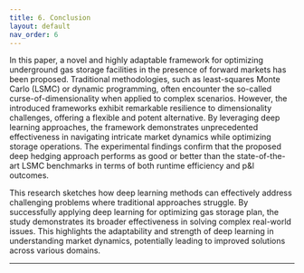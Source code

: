 ```yaml
---
title: 6. Conclusion
layout: default
nav_order: 6
---
```

In this paper, a novel and highly adaptable framework for optimizing underground gas storage facilities in the presence of forward markets has been proposed. Traditional methodologies, such as least-squares Monte Carlo (LSMC) or dynamic programming, often encounter the so-called curse-of-dimensionality when applied to complex scenarios. However, the introduced frameworks exhibit remarkable resilience to dimensionality challenges, offering a flexible and potent alternative. By leveraging deep learning approaches, the framework demonstrates unprecedented effectiveness in navigating intricate market dynamics while optimizing storage operations. The experimental findings confirm that the proposed deep hedging approach performs as good or better than the state-of-the-art LSMC benchmarks in terms of both runtime efficiency and p&l outcomes.

This research sketches how deep learning methods can effectively address challenging problems where traditional approaches struggle. By successfully applying deep learning for optimizing gas storage plan, the study demonstrates its broader effectiveness in solving complex real-world issues. This highlights the adaptability and strength of deep learning in understanding market dynamics, potentially leading to improved solutions across various domains.


---